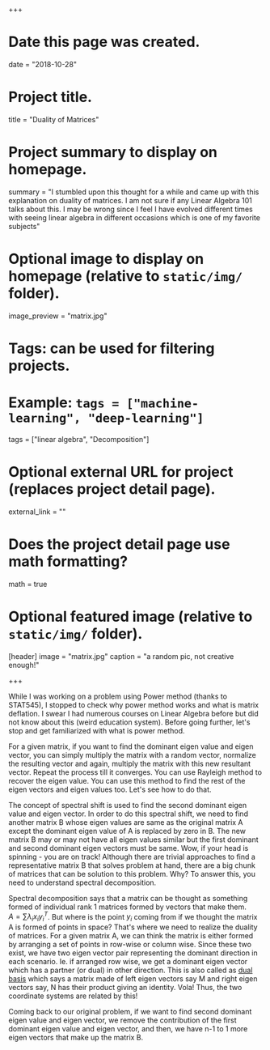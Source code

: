 +++
# Date this page was created.
date = "2018-10-28"

# Project title.
title = "Duality of Matrices"

# Project summary to display on homepage.
summary = "I stumbled upon this thought for a while and came up with this explanation on duality of matrices. I am not sure if any Linear Algebra 101 talks about this. I may be wrong since I feel I have evolved different times with seeing linear algebra in different occasions which is one of my favorite subjects"

# Optional image to display on homepage (relative to `static/img/` folder).
image_preview = "matrix.jpg"

# Tags: can be used for filtering projects.
# Example: `tags = ["machine-learning", "deep-learning"]`
tags = ["linear algebra", "Decomposition"]

# Optional external URL for project (replaces project detail page).
external_link = ""

# Does the project detail page use math formatting?
math = true

# Optional featured image (relative to `static/img/` folder).
[header]
image = "matrix.jpg"
caption = "a random pic, not creative enough!"

+++


While I was working on a problem using Power method (thanks to STAT545), I stopped to check why power method works and what is matrix deflation. I swear I had numerous courses on Linear Algebra before but did not know about this (weird education system). Before going further, let's stop and get familiarized with what is power method.

For a given matrix, if you want to find the dominant eigen value and eigen vector, you can simply multiply the matrix with a random vector, normalize the resulting vector and again, multiply the matrix with this new resultant vector. Repeat the process till it converges. You can use Rayleigh method to recover the eigen value. You can use this method to find the rest of the eigen vectors and eigen values too. Let's see how to do that.

The concept of spectral shift is used to find the second dominant eigen value and eigen vector. In order to do this spectral shift, we need to find another matrix B whose eigen values are same as the original matrix A except the dominant eigen value of A is replaced by zero in B. The new matrix B may or may not have all eigen values similar but the first dominant and second dominant eigen vectors must be same. Wow, if your head is spinning - you are on track! Although there are trivial approaches to find a representative matrix B that solves problem at hand, there are a big chunk of matrices that can be solution to this problem. Why? To answer this, you need to understand spectral decomposition. 

Spectral decomposition says that a matrix can be thought as something formed of individual rank 1 matrices formed by vectors that make them.  
$A=\sum \lambda_i x_i y_i^T$. But where is the point $y_i$ coming from if we thought the matrix A is formed of points in space? That's where we need to realize the duality of matrices. For a given matrix A, we can think the matrix is either formed by arranging a set of points in row-wise or column wise. Since these two exist, we have two eigen vector pair representing the dominant direction in each scenario. Ie. if arranged row wise, we get a dominant eigen vector which has a partner (or dual) in other direction. This is also called as [dual basis](https://en.wikipedia.org/wiki/Dual_basis) which says a matrix made of left eigen vectors say M and right eigen vectors say, N has their product giving an identity.  Vola! Thus, the two coordinate systems are related by this!

Coming back to our original problem, if we want to find second dominant eigen value and eigen vector, we remove the contribution of the first dominant eigen value and eigen vector, and then, we have n-1 to 1 more eigen vectors that make up the matrix B. 
